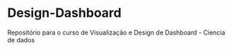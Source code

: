 # Design-Dashboard
Repositório para o curso de Visualização e Design de Dashboard - Ciencia de dados

